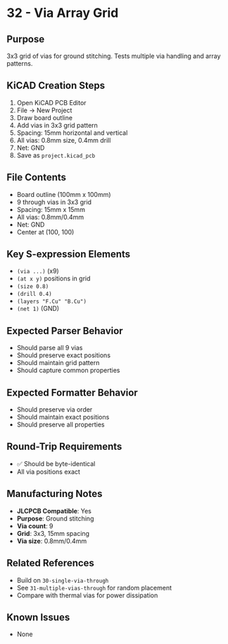 # 32 - Via Array Grid

## Purpose
3x3 grid of vias for ground stitching. Tests multiple via handling and array patterns.

## KiCAD Creation Steps
1. Open KiCAD PCB Editor
2. File → New Project
3. Draw board outline
4. Add vias in 3x3 grid pattern
5. Spacing: 15mm horizontal and vertical
6. All vias: 0.8mm size, 0.4mm drill
7. Net: GND
8. Save as `project.kicad_pcb`

## File Contents
- Board outline (100mm x 100mm)
- 9 through vias in 3x3 grid
- Spacing: 15mm x 15mm
- All vias: 0.8mm/0.4mm
- Net: GND
- Center at (100, 100)

## Key S-expression Elements
- `(via ...)` (x9)
- `(at x y)` positions in grid
- `(size 0.8)`
- `(drill 0.4)`
- `(layers "F.Cu" "B.Cu")`
- `(net 1)` (GND)

## Expected Parser Behavior
- Should parse all 9 vias
- Should preserve exact positions
- Should maintain grid pattern
- Should capture common properties

## Expected Formatter Behavior
- Should preserve via order
- Should maintain exact positions
- Should preserve all properties

## Round-Trip Requirements
- ✅ Should be byte-identical
- All via positions exact

## Manufacturing Notes
- **JLCPCB Compatible**: Yes
- **Purpose**: Ground stitching
- **Via count**: 9
- **Grid**: 3x3, 15mm spacing
- **Via size**: 0.8mm/0.4mm

## Related References
- Build on `30-single-via-through`
- See `31-multiple-vias-through` for random placement
- Compare with thermal vias for power dissipation

## Known Issues
- None
